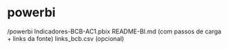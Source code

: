# powerbi
/powerbi   Indicadores-BCB-AC1.pbix   README-BI.md   (com passos de carga + links da fonte)   links_bcb.csv  (opcional)
